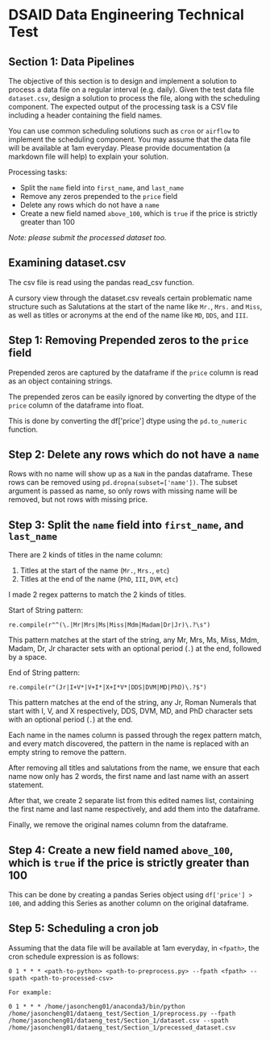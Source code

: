 # DSAID Data Engineering Technical Test

## Section 1: Data Pipelines
The objective of this section is to design and implement a solution to process a data file on a regular interval (e.g. daily). Given the test data file `dataset.csv`, design a solution to process the file, along with the scheduling component. The expected output of the processing task is a CSV file including a header containing the field names.

You can use common scheduling solutions such as `cron` or `airflow` to implement the scheduling component. You may assume that the data file will be available at 1am everyday. Please provide documentation (a markdown file will help) to explain your solution.

Processing tasks:
- Split the `name` field into `first_name`, and `last_name`
- Remove any zeros prepended to the `price` field
- Delete any rows which do not have a `name`
- Create a new field named `above_100`, which is `true` if the price is strictly greater than 100

*Note: please submit the processed dataset too.*


## Examining dataset.csv

The csv file is read using the pandas read_csv function.

A cursory view through the dataset.csv reveals certain problematic name structure such as Salutations at the start of the name like `Mr.`, `Mrs.` and `Miss`, as well as titles or acronyms at the end of the name like `MD`, `DDS`, and `III`.

## Step 1: Removing Prepended zeros to the `price` field

Prepended zeros are captured by the dataframe if the `price` column is read as an object containing strings.

The prepended zeros can be easily ignored by converting the dtype of the `price` column of the dataframe into float. 

This is done by converting the df['price'] dtype using the `pd.to_numeric` function.

## Step 2: Delete any rows which do not have a `name`
Rows with no name will show up as a `NaN` in the pandas dataframe.
These rows can be removed using `pd.dropna(subset=['name'])`.
The subset argument is passed as name, so only rows with missing name will be removed,
but not rows with missing price.

## Step 3: Split the `name` field into `first_name`, and `last_name`
There are 2 kinds of titles in the name column:
1. Titles at the start of the name (`Mr.`, `Mrs.`, `etc`)
2. Titles at the end of the name (`PhD`, `III`, `DVM`, `etc`)

I made 2 regex patterns to match the 2 kinds of titles.

Start of String pattern: 

`re.compile(r"^(\.|Mr|Mrs|Ms|Miss|Mdm|Madam|Dr|Jr)\.?\s")`

This pattern matches at the start of the string, any Mr, Mrs, Ms, Miss, Mdm, Madam, Dr, Jr character sets with an optional period (`.`) at the end, followed by a space.


End of String pattern: 

`re.compile(r"(Jr|I+V*|V+I*|X+I*V*|DDS|DVM|MD|PhD)\.?$")`

This pattern matches at the end of the string, any Jr, Roman Numerals that start with I, V, and X respectively, DDS, DVM, MD, and PhD character sets with an optional period (`.`) at the end.

Each name in the names column is passed through the regex pattern match, and every match discovered, the pattern in the name is replaced with an empty string to remove the pattern.

After removing all titles and salutations from the name, we ensure that each name now only has 2 words, the first name and last name with an assert statement. 

After that, we create 2 separate list from this edited names list, containing the first name and last name respectively, and add them into the dataframe. 

Finally, we remove the original names column from the dataframe.

## Step 4: Create a new field named `above_100`, which is `true` if the price is strictly greater than 100
This can be done by creating a pandas Series object using `df['price'] > 100`, and adding this Series as another column on the original dataframe.

## Step 5: Scheduling a cron job
Assuming that the data file will be available at 1am everyday, in `<fpath>`, the cron schedule expression is as follows:

```
0 1 * * * <path-to-python> <path-to-preprocess.py> --fpath <fpath> --spath <path-to-processed-csv> 

For example:

0 1 * * * /home/jasoncheng01/anaconda3/bin/python /home/jasoncheng01/dataeng_test/Section_1/preprocess.py --fpath /home/jasoncheng01/dataeng_test/Section_1/dataset.csv --spath /home/jasoncheng01/dataeng_test/Section_1/precessed_dataset.csv 
```

